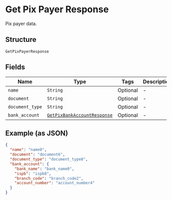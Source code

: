 
# Get Pix Payer Response

Pix payer data.

## Structure

`GetPixPayerResponse`

## Fields

| Name | Type | Tags | Description |
|  --- | --- | --- | --- |
| `name` | `String` | Optional | - |
| `document` | `String` | Optional | - |
| `document_type` | `String` | Optional | - |
| `bank_account` | [`GetPixBankAccountResponse`](../../doc/models/get-pix-bank-account-response.md) | Optional | - |

## Example (as JSON)

```json
{
  "name": "name0",
  "document": "document6",
  "document_type": "document_type8",
  "bank_account": {
    "bank_name": "bank_name0",
    "ispb": "ispb8",
    "branch_code": "branch_code2",
    "account_number": "account_number4"
  }
}
```

